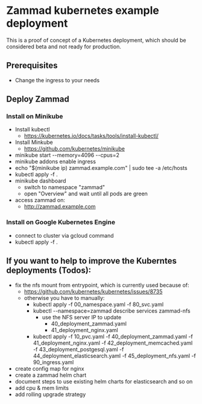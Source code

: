 # Zammad kubernetes example deployment

This is a proof of concept of a Kubernetes deployment, which should be considered
beta and not ready for production.

## Prerequisites

- Change the ingress to your needs


## Deploy Zammad

### Install on Minikube

* Install kubectl
  * https://kubernetes.io/docs/tasks/tools/install-kubectl/
* Install Minkube
  * https://github.com/kubernetes/minikube
* minikube start --memory=4096 --cpus=2
* minikube addons enable ingress
* echo "$(minikube ip) zammad.example.com" | sudo tee -a /etc/hosts
* kubectl apply -f .
* minikube dashboard
  * switch to namespace "zammad"
  * open "Overview" and wait until all pods are green
* access zammad on:
  * http://zammad.example.com


### Install on Google Kubernetes Engine
* connect to cluster via gcloud command
* kubectl apply -f .



## If you want to help to improve the Kuberntes deployments (Todos):
* fix the nfs mount from entrypoint, which is currently used because of:
  * https://github.com/kubernetes/kubernetes/issues/8735
  * otherwise you have to manually:
    * kubectl apply -f 00_namespace.yaml -f 80_svc.yaml
    * kubectl --namespace=zammad describe services zammad-nfs
      * use the NFS server IP to update
        * 40_deployment_zammad.yaml
        * 41_deployment_nginx.yaml
    * kubectl apply -f 10_pvc.yaml -f 40_deployment_zammad.yaml -f 41_deployment_nginx.yaml -f 42_deployment_memcached.yaml -f 43_deployment_postgesql.yaml -f 44_deployment_elasticsearch.yaml -f 45_deployment_nfs.yaml -f 90_ingress.yaml
* create config map for nginx
* create a zammad helm chart
* document steps to use existing helm charts for elasticsearch and so on
* add cpu & mem limits
* add rolling upgrade strategy
